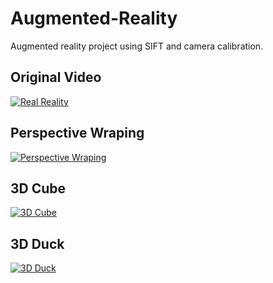 # Augmented-Reality

Augmented reality project using SIFT and camera calibration.

## Original Video
 [![Real Reality](./results/original_video.gif)](./results/original_video.mp4)

## Perspective Wraping
 [![Perspective Wraping](./results/output_perspective_warping.gif)](./results/output_perspective_warping.mp4)

 ## 3D Cube
  [![3D Cube](./results/output_cube.gif)](./results/output_cube.mp4)

  ## 3D Duck
[![3D Duck](./results/output_3d_model.gif)](./results/output_3d_model.mp4)